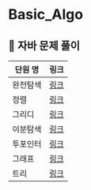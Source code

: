 # Basic_Algo
## 🌱 자바 문제 풀이
| 단원 명 |                                                                   링크 |
|------|---------------------------------------------------------------------:|
| 완전탐색 | [링크](https://github.com/decten/Basic_Algo/tree/main/Java/bruteforce) |1|1|
| 정렬   | [링크](https://github.com/decten/Basic_Algo/tree/main/Java/sort) |1|1|
| 그리디  | [링크](https://github.com/decten/Basic_Algo/tree/main/Java/greedy) |1|1|
| 이분탐색 | [링크](https://github.com/decten/Basic_Algo/tree/main/Java/binarysearch) |1|1||
| 투포인터 | [링크](https://github.com/decten/Basic_Algo/tree/main/Java/twopointer) |1|1|
| 그래프  | [링크](https://github.com/decten/Basic_Algo/tree/main/Java/graph) |1|1|
| 트리   | [링크](https://github.com/decten/Basic_Algo/tree/main/Java/tree) |1|1|
